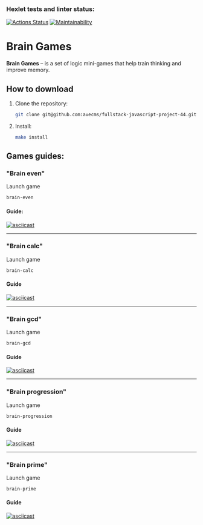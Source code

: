 ### Hexlet tests and linter status:

[![Actions Status](https://github.com/avecms/fullstack-javascript-project-44/actions/workflows/hexlet-check.yml/badge.svg)](https://github.com/avecms/fullstack-javascript-project-44/actions)
[![Maintainability](https://api.codeclimate.com/v1/badges/55ca32f05c6e2be3146e/maintainability)](https://codeclimate.com/github/avecms/fullstack-javascript-project-44/maintainability)

# Brain Games

**Brain Games** – is a set of logic mini-games that help train thinking and improve memory.

## How to download

1. Clone the repository:
   ```bash
   git clone git@github.com:avecms/fullstack-javascript-project-44.git
   ```

2. Install:
   ```bash
   make install
   ```

## Games guides:

### "Brain even"

Launch game
```bash
brain-even
```

#### Guide:

[![asciicast](https://asciinema.org/a/RmvVAzFthRSbELOmULsqp3cpA.svg)](https://asciinema.org/a/RmvVAzFthRSbELOmULsqp3cpA)

---

### "Brain calc"

Launch game
```bash
brain-calc
```

#### Guide

[![asciicast](https://asciinema.org/a/mjwy0az3siZFM80EPvyd1E6gu.svg)](https://asciinema.org/a/mjwy0az3siZFM80EPvyd1E6gu)

---

### "Brain gcd"

Launch game
```bash
brain-gcd
```

#### Guide

[![asciicast](https://asciinema.org/a/srPfZ8E2cdGwBb7xOeK5sGRpt.svg)](https://asciinema.org/a/srPfZ8E2cdGwBb7xOeK5sGRpt)

---

### "Brain progression"

Launch game
```bash
brain-progression
```

#### Guide

[![asciicast](https://asciinema.org/a/XEF6awFkmbxuaxWjo99CC9rxj.svg)](https://asciinema.org/a/XEF6awFkmbxuaxWjo99CC9rxj)

---

### "Brain prime"

Launch game
```bash
brain-prime
```

#### Guide

[![asciicast](https://asciinema.org/a/1O7BcF9KJetX4HPNG3H15L56C.svg)](https://asciinema.org/a/1O7BcF9KJetX4HPNG3H15L56C)
